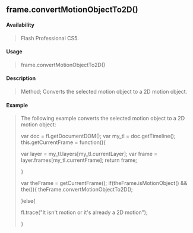## frame.convertMotionObjectTo2D()

#### Availability

> Flash Professional CS5.

#### Usage

> frame.convertMotionObjectTo2D()

#### Description

> Method; Converts the selected motion object to a 2D motion object.

#### Example

> The following example converts the selected motion object to a 2D motion object:
>
> var doc = fl.getDocumentDOM(); var my\_tl = doc.getTimeline(); this.getCurrentFrame = function(){
>
> var layer = my\_tl.layers\[my\_tl.currentLayer\]; var frame = layer.frames\[my\_tl.currentFrame\]; return frame;
>
> }
>
> var theFrame = getCurrentFrame(); if(theFrame.isMotionObject() && the()){ theFrame.convertMotionObjectTo2D();
>
> }else{
>
> fl.trace("It isn't motion or it's already a 2D motion");
>
> }
